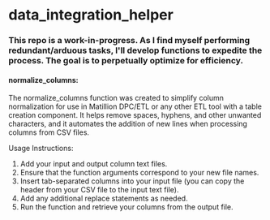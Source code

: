 # data_integration_helper

### This repo is a work-in-progress. As I find myself performing redundant/arduous tasks, I'll develop functions to expedite the process. The goal is to perpetually optimize for efficiency.

#### normalize_columns:
The normalize_columns function was created to simplify column normalization for use in Matillion DPC/ETL or any other ETL tool with a table creation component. It helps remove spaces, hyphens, and other unwanted characters, and it automates the addition of new lines when processing columns from CSV files.

Usage Instructions: 
1. Add your input and output column text files.
2. Ensure that the function arguments correspond to your new file names.
3. Insert tab-separated columns into your input file (you can copy the header from your CSV file to the input text file).
4. Add any additional replace statements as needed.
5. Run the function and retrieve your columns from the output file.
